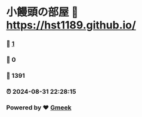# 小饅頭の部屋 :link: https://hst1189.github.io/ 
### :page_facing_up: [1](https://hst1189.github.io//tag.html) 
### :speech_balloon: 0 
### :hibiscus: 1391 
### :alarm_clock: 2024-08-31 22:28:15 
### Powered by :heart: [Gmeek](https://github.com/Meekdai/Gmeek)
